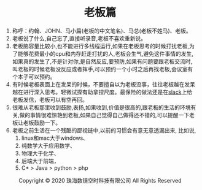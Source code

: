 # <center>老板篇</center>

1. 称呼：约翰、JOHN、马小扁(老板的中文笔名)、马总(老板不姓马)、老板。
2. 老板说了什么,自己忘了,直接听录音,老板不喜欢重新说。
3. 老板脑容量比较小,也不能进行多线程运行,如果在老板思考的时候打扰老板,为了能够花费最小的cpu和内存赶走打扰的人,老板会生气,避免这件事情的发生,如果真的发生了,不是针对你,是自然反应,要预防,如果有问题要跟老板交流时,叫老板的时候老板没反应或者挥手,可以预约一个小时之后再找老板,会议室有个本子可以预约。
4. 有时候老板表面上在发呆的时候，不要擅自以为老板没事，往往老板越在发呆越在进行深入思考。轻微试探有助拿捏尺度。最保险的做法还是在[slack](../slack篇/slack篇.md)上给老板发信，老板可以有空再回。
5. 很难从老板那里收到鼓励,表扬,如果收到,价值是很高的,跟老板的生活的环境有关,做的事情很难惊艳到老板,如果自己觉得自己做得还不错的,可以提醒一下老板让老板鼓励一下。
6. 老板之前生活在一个残酷的鄙视链中,以前的习惯会有意无意透漏出来,
    比如说,
    1. linux和mac大于windows、
    2. 纯数学大于应用数学、
    3. 物理大于化学、
    4. 后端大于前端，
    5. C* > Java > python > php
    
<center> Copyright © 2020 珠海数镜空时科技有限公司 All Rights Reserved</center>